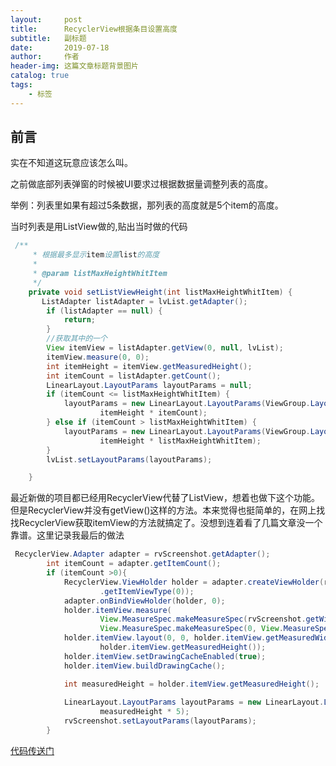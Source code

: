 ```yaml
---
layout:     post  
title:      RecyclerView根据条目设置高度 
subtitle:   副标题
date:       2019-07-18
author:     作者
header-img: 这篇文章标题背景图片
catalog: true
tags:
    - 标签
---
```


## 前言

实在不知道这玩意应该怎么叫。



之前做底部列表弹窗的时候被UI要求过根据数据量调整列表的高度。

举例：列表里如果有超过5条数据，那列表的高度就是5个item的高度。

当时列表是用ListView做的,贴出当时做的代码

~~~java
 /**
     * 根据最多显示item设置list的高度
     *
     * @param listMaxHeightWhitItem
     */
    private void setListViewHeight(int listMaxHeightWhitItem) {
       ListAdapter listAdapter = lvList.getAdapter();
        if (listAdapter == null) {
            return;
        }
        //获取其中的一个
        View itemView = listAdapter.getView(0, null, lvList);
        itemView.measure(0, 0);
        int itemHeight = itemView.getMeasuredHeight();
        int itemCount = listAdapter.getCount();
        LinearLayout.LayoutParams layoutParams = null;
        if (itemCount <= listMaxHeightWhitItem) {
            layoutParams = new LinearLayout.LayoutParams(ViewGroup.LayoutParams.MATCH_PARENT,
                    itemHeight * itemCount);
        } else if (itemCount > listMaxHeightWhitItem) {
            layoutParams = new LinearLayout.LayoutParams(ViewGroup.LayoutParams.MATCH_PARENT,
                    itemHeight * listMaxHeightWhitItem);
        }
        lvList.setLayoutParams(layoutParams);

    }
~~~



最近新做的项目都已经用RecyclerView代替了ListView，想着也做下这个功能。但是RecyclerView并没有getView()这样的方法。本来觉得也挺简单的，在网上找找RecyclerView获取itemView的方法就搞定了。没想到连着看了几篇文章没一个靠谱。这里记录我最后的做法

~~~java
 RecyclerView.Adapter adapter = rvScreenshot.getAdapter();
        int itemCount = adapter.getItemCount();
        if (itemCount >0){
            RecyclerView.ViewHolder holder = adapter.createViewHolder(rvScreenshot, adapter
                    .getItemViewType(0));
            adapter.onBindViewHolder(holder, 0);
            holder.itemView.measure(
                    View.MeasureSpec.makeMeasureSpec(rvScreenshot.getWidth(), View.MeasureSpec.EXACTLY),
                    View.MeasureSpec.makeMeasureSpec(0, View.MeasureSpec.UNSPECIFIED));
            holder.itemView.layout(0, 0, holder.itemView.getMeasuredWidth(),
                    holder.itemView.getMeasuredHeight());
            holder.itemView.setDrawingCacheEnabled(true);
            holder.itemView.buildDrawingCache();

            int measuredHeight = holder.itemView.getMeasuredHeight();
            
            LinearLayout.LayoutParams layoutParams = new LinearLayout.LayoutParams(ViewGroup.LayoutParams.MATCH_PARENT,
                    measuredHeight * 5);
            rvScreenshot.setLayoutParams(layoutParams);
        }

~~~





[代码传送门](https://github.com/yeqiu/HailHydra/blob/master/hydra/src/main/java/com/yeqiu/hydra/utils/ViewUtils.java)